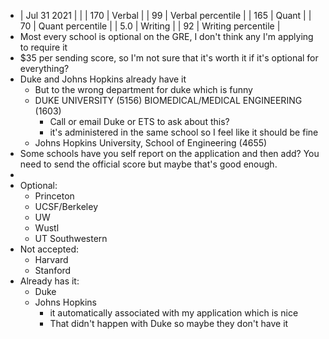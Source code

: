 - | Jul 31 2021 |  |
  | 170  | Verbal  |
  | 99 | Verbal percentile |
  | 165  | Quant |
  | 70 | Quant percentile |
  | 5.0  | Writing |
  | 92 | Writing percentile |
- Most every school is optional on the GRE, I don't think any I'm applying to require it
- $35 per sending score, so I'm not sure that it's worth it if it's optional for everything?
- Duke and Johns Hopkins already have it
	- But to the wrong department for duke which is funny
	- DUKE UNIVERSITY (5156) BIOMEDICAL/MEDICAL ENGINEERING (1603)
		- Call or email Duke or ETS to ask about this?
		- it's administered in the same school so I feel like it should be fine
	- Johns Hopkins University, School of Engineering (4655)
- Some schools have you self report on the application and then add? You need to send the official score but maybe that's good enough.
-
- Optional:
	- Princeton
	- UCSF/Berkeley
	- UW
	- Wustl
	- UT Southwestern
- Not accepted:
	- Harvard
	- Stanford
- Already has it:
	- Duke
	- Johns Hopkins
		- it automatically associated with my application which is nice
		- That didn't happen with Duke so maybe they don't have it
